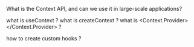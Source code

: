 
What is the Context API, and can we use it in large-scale applications?

what is useContext ? 
what is createContext ? 
what is <Context.Provider></Context.Provider> ? 

how to create custom hooks ?



